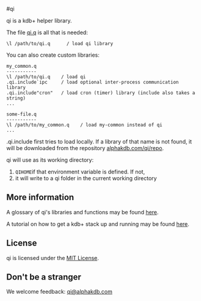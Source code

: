 #qi

qi is a kdb+ helper library.

The file [qi.q](https://alphakdb.com/qi/repo/qi.q) is all that is needed:

    \l /path/to/qi.q      / load qi library

You can also create custom libraries:

    my_common.q
    -----------
    \l /path/to/qi.q    / load qi
    .qi.include`ipc     / load optional inter-process communication library
    .qi.include"cron"   / load cron (timer) library (include also takes a string)
    ...

    some-file.q
    -----------
    \l /path/to/my_common.q    / load my-common instead of qi
    ...
   
.qi.include first tries to load locally. If a library of that name is not found, it will be downloaded from the repository [alphakdb.com/qi/repo](https://alphakdb.com/qi/repo).

qi will use as its working directory:

1. `QIHOME`if that environment variable is defined. If not,
2. it will write to a qi folder in the current working directory

## More information

A glossary of qi's libraries and functions may be found [here](https://alphakdb.com/qi/docs).

A tutorial on how to get a kdb+ stack up and running may be found [here](https://alphakdb.com/qi/videos/getting-started-1).

## License

qi is licensed under the [MIT License](./docs/LICENSE.md).

## Don't be a stranger

We welcome feedback: [qi@alphakdb.com](mailto:qi@alphakdb.com)